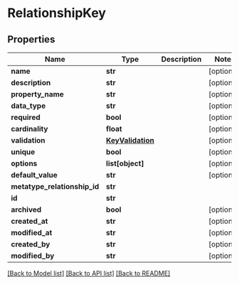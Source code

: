 # RelationshipKey

## Properties
Name | Type | Description | Notes
------------ | ------------- | ------------- | -------------
**name** | **str** |  | [optional] 
**description** | **str** |  | [optional] 
**property_name** | **str** |  | [optional] 
**data_type** | **str** |  | [optional] 
**required** | **bool** |  | [optional] 
**cardinality** | **float** |  | [optional] 
**validation** | [**KeyValidation**](KeyValidation.md) |  | [optional] 
**unique** | **bool** |  | [optional] 
**options** | **list[object]** |  | [optional] 
**default_value** | **str** |  | [optional] 
**metatype_relationship_id** | **str** |  | 
**id** | **str** |  | 
**archived** | **bool** |  | [optional] 
**created_at** | **str** |  | [optional] 
**modified_at** | **str** |  | [optional] 
**created_by** | **str** |  | [optional] 
**modified_by** | **str** |  | [optional] 

[[Back to Model list]](../README.md#documentation-for-models) [[Back to API list]](../README.md#documentation-for-api-endpoints) [[Back to README]](../README.md)

